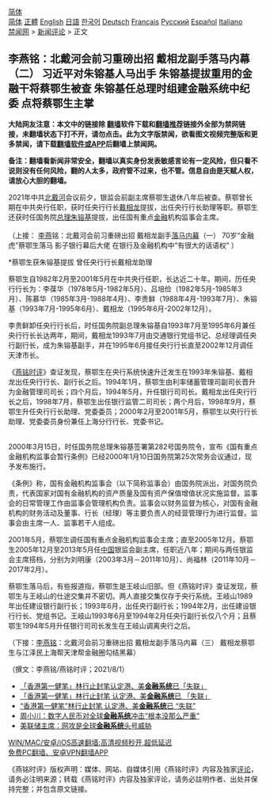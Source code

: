  <!-- 面包屑导航 --> <div class="breadcrumb"><!-- GTranslate: https://gtranslate.io/ -->  <div class="switcher notranslate">  <div class="selected">  <a href="#" onclick="return false;"> 简体</a>  </div>  <div class="option">  <a href="https://www.bannedbook.org" onclick="doGTranslate('zh-CN|zh-CN');jQuery('div.switcher div.selected a').html(jQuery(this).html());return false;" title="简体中文" class="nturl selected"> 简体</a>  <a href="https://www.bannedbook.org/zh-tw/" onclick="doGTranslate('zh-CN|zh-TW');jQuery('div.switcher div.selected a').html(jQuery(this).html());return false;" title="繁體中文" class="nturl"> 正體</a>  <a href="https://www.bannedbook.org/en/" onclick="doGTranslate('zh-CN|en');jQuery('div.switcher div.selected a').html(jQuery(this).html());return false;" title="English" class="nturl"> English</a>  <a href="https://www.bannedbook.org/ja/" onclick="doGTranslate('zh-CN|ja');jQuery('div.switcher div.selected a').html(jQuery(this).html());return false;" title="日本語" class="nturl"> 日語</a>  <a href="https://www.bannedbook.org/ko/" onclick="doGTranslate('zh-CN|ko');jQuery('div.switcher div.selected a').html(jQuery(this).html());return false;" title="한국어" class="nturl"> 한국어</a>  <a href="https://www.bannedbook.org/de/" onclick="doGTranslate('zh-CN|de');jQuery('div.switcher div.selected a').html(jQuery(this).html());return false;" title="Deutsch" class="nturl"> Deutsch</a>  <a href="https://www.bannedbook.org/fr/" onclick="doGTranslate('zh-CN|fr');jQuery('div.switcher div.selected a').html(jQuery(this).html());return false;" title="Français" class="nturl"> Français</a>  <a href="https://www.bannedbook.org/ru/" onclick="doGTranslate('zh-CN|ru');jQuery('div.switcher div.selected a').html(jQuery(this).html());return false;" title="Русский" class="nturl"> Русский</a>  <a href="https://www.bannedbook.org/es/" onclick="doGTranslate('zh-CN|es');jQuery('div.switcher div.selected a').html(jQuery(this).html());return false;" title="Español" class="nturl"> Español</a>  <a href="https://www.bannedbook.org/it/" onclick="doGTranslate('zh-CN|it');jQuery('div.switcher div.selected a').html(jQuery(this).html());return false;" title="Italiano" class="nturl"> Italiano</a>  </div>  </div>      <div class='breadcrumb-sub'><!-- Breadcrumb NavXT 6.3.0 --> <a href="https://www.bannedbook.org/" class="home">禁闻网</a> &gt; <a href="https://www.bannedbook.org/bnews/comments/" class="category">新闻评论</a> &gt; 正文</div></div><h2>李燕铭：北戴河会前习重磅出招 戴相龙副手落马内幕（二） 习近平对朱镕基人马出手 朱镕基提拔重用的金融干将蔡鄂生被查 朱镕基任总理时组建金融系统中纪委 点将蔡鄂生主掌</h2> <p class="notice"><b>大陆网友注意：本文中的链接除 <a href="https://github.com/bannedbook/fanqiang" >翻墙</a>软件下载和<a href="https://github.com/killgcd/justmysocks/blob/master/README.md">翻墙推荐</a>链接外全部为禁网链接，未翻墙状态下打不开，请勿点击。此为文字版禁闻，欲看图文视频完整版和更多禁闻，请下载<a href="https://github.com/bannedbook/fanqiang">翻墙软件或APP</a>后翻墙上禁闻网。</p><p>备注：翻墙看新闻非常安全，翻墙以真实身份发表敏感言论有一定风险，但只看不说则没有任何风险，翻的人太多，政府管不过来，也不管。信息自由是天赋人权，请放心大胆的翻墙。</b></p>  <div class="entry"> <p></p> <p>2021年中共<a href="https://www.bannedbook.org/bnews/tag/%E5%8C%97%E6%88%B4%E6%B2%B3/" class="st_tag internal_tag" rel="tag" title="标签 北戴河 下的日志">北戴河</a>会议前夕&#65292;银监会前副主席蔡鄂生退休八年后被查&#12290;蔡鄂曾长期在中共央行任职&#65292;获时任央行行长<a href="https://www.bannedbook.org/bnews/tag/%e6%88%b4%e7%9b%b8%e9%be%99/" class="st_tag internal_tag" rel="tag" title="标签 戴相龙 下的日志">戴相龙</a>提拔&#65292;出任央行行长助理等职&#12290;蔡鄂生还获时任国务院<a href="https://www.bannedbook.org/bnews/tag/%e6%80%bb%e7%90%86/" class="st_tag internal_tag" rel="tag" title="标签 总理 下的日志">总理</a><a href="https://www.bannedbook.org/bnews/tag/%e6%9c%b1%e9%95%95%e5%9f%ba/" class="st_tag internal_tag" rel="tag" title="标签 朱镕基 下的日志">朱镕基</a>提拔&#65292;出任国有重点<a href="https://www.bannedbook.org/bnews/tag/%E9%87%91%E8%9E%8D/" class="st_tag internal_tag" rel="tag" title="标签 金融 下的日志">金融</a>机构监事会主席&#12290;<br />&nbsp;<br />&#65288;上接&#65306; <a href="https://www.bannedbook.org/bnews/tag/%e6%9d%8e%e7%87%95/" class="st_tag internal_tag" rel="tag" title="标签 李燕 下的日志">李燕</a>铭&#65306;北戴河会前习重磅出招 戴相龙副手<a href="https://www.bannedbook.org/bnews/tag/%E8%90%BD%E9%A9%AC/" class="st_tag internal_tag" rel="tag" title="标签 落马 下的日志">落马</a><span class='wp_keywordlink_affiliate'><a href="https://www.bannedbook.org/bnews/ccpdope/" title="中共高层内幕" target="_blank">内幕</a></span>&#65288;一&#65289; 70岁&#8220;金融虎&#8221;蔡鄂生落马 影子银行幕后大佬 在银行及金融机构中&#8220;有很大的话语权&#8221; &#65289;</p> <p>   *蔡鄂生获朱镕基提拔 曾任央行行长戴相龙助理</p>  <p>蔡鄂生自1982年2月至2001年5月在中共央行任职&#65292;长达近二十年&#12290;期间&#65292;历任央行行长为&#65306;李葆华&#65288;1978年5月-1982年5月&#65289;&#12289;吕培俭&#65288;1982年5月-1985年3月&#65289;&#12289;陈慕华&#65288;1985年3月-1988年4月&#65289;&#12289;李贵鲜&#65288;1988年4月-1993年7月&#65289;&#12289;朱镕基&#65288;1993年7月-1995年6月&#65289;&#12289;戴相龙&#65288;1995年6月-2002年12月&#65289;&#12290;</p> <p>李贵鲜卸任央行行长后&#65292;时任国务院副总理朱镕基自1993年7月至1995年6月兼任央行行长长达两年&#65292;期间&#65292;戴相龙1993年7月由交通银行党组书记&#12289;总经理调任央行副行长&#65292;成为朱镕基副手&#65292;并在1995年6月接任央行行长直至2002年12月调任天津市长&#12290;</p> <p>&#12298;<a href="https://www.bannedbook.org/bnews/tag/%e7%87%95%e9%93%ad%e6%97%b6%e8%af%84/" class="st_tag internal_tag" rel="tag" title="标签 燕铭时评 下的日志">燕铭时评</a>&#12299;查证发现&#65292;蔡鄂生在央行系统快速升迁发生在1993年朱镕基&#12289;戴相龙出任央行行长&#12289;副行长之后&#12290;1994年1月&#65292;蔡鄂生由利率储蓄管理司副司长晋升为金融管理司司长&#65307;四个月后&#65292;1994年5月&#65292;升任银行司司长&#12290;戴相龙出任央行行长之后&#65292;1998年7月&#65292;蔡鄂生出任银行监管二司司长&#65307;两个月后&#65292;1998年9月&#65292;蔡鄂生升任央行行长助理&#12289;党委委员&#65307;2000年2月至2001年5月&#65292;蔡鄂生以央行行长助理&#12289;党委委员身份兼任上海分行行长&#12289;党委书记&#12290;<br />&nbsp;</p>  <p>   2000年3月15日&#65292;时任国务院总理朱镕基签署第282号国务院令&#65292;宣布&#12298;国有重点金融机构监事会暂行条例&#12299;已经2000年1月10日国务院第25次常务会议通过&#65292;现予发布施行&#12290;</p> <p>&#12298;条例&#12299;称&#65292;国有金融机构监事会&#65288;以下简称监事会&#65289;由国务院派出&#65292;对国务院负责&#65292;代表国家对国有金融机构的资产质量及国有资产保值增值状况实施监督&#12290;监事会的日常管理工作由监事会管理机构负责&#12290;监事会以财务监督为核心&#65292;对国有金融机构的财务活动及董事&#12289;行长&#65288;经理&#65289;等主要负责人的经营管理行为进行监督&#12290;监事会由主席一人&#12289;监事若干人组成&#12290;</p> <p>2001年5月&#65292;蔡鄂生调任国有重点金融机构监事会主席&#65307;直至2005年12月&#12290;蔡鄂生2005年12月至2013年5月任<span class='wp_keywordlink_affiliate'><a href="https://www.bannedbook.org/" title="中国" target="_blank">中国</a></span>银监会副主席&#65292;任职近八年&#65307;期间与两任银监会主席搭档&#65292;分别为刘明康&#65288;2003年3月&#65293;2011年10月&#65289;&#12289;尚福林&#65288;2011年10月&#65293;2017年2月&#65289;&#12290;</p>  <p>蔡鄂生落马后&#65292;有些报道指&#65292;蔡鄂生是王岐山旧部&#12290;但&#12298;燕铭时评&#12299;查证发现&#65292;蔡鄂生与王岐山的仕途交集并不密切&#12290;两人直接交集仅存于央行系统&#12290;王岐山1989年出任建设银行副行长&#65307;1993年6月&#65292;出任央行副行长&#65307;1994年2月&#65292;出任建设银行行长&#12289;党组书记&#12290;王岐山1993年6月至1994年2月任央行副行长仅八个月&#65307;且蔡鄂生1994年5月升任银行司司长发生在王岐山调离央行之后&#12290;</p> <p>&#65288;下接&#65306;<a href="https://www.bannedbook.org/bnews/tag/%e6%9d%8e%e7%87%95%e9%93%ad/" class="st_tag internal_tag" rel="tag" title="标签 李燕铭 下的日志">李燕铭</a>&#65306;北戴河会前习重磅出招 戴相龙副手落马内幕&#65288;三&#65289; 戴相龙蔡鄂生与江泽民上海帮天津帮金融圈勾结黑幕&#65289;</p> <p>&#65288;撰文&#65306;李燕铭/燕铭时评&#65307;2021/8/1&#65289;</p>  <ul class='op-related-articles' title='相关阅读'> <li><a href='https://www.bannedbook.org/bnews/baitai/20210730/1597184.html' target='_blank'>「香港第一健笔」林行止封笔认定港、美<b>金融系统</b>已「失联」</a></li> <li><a href='https://www.bannedbook.org/bnews/headline/20210729/1596558.html' target='_blank'>「香港第一健笔」林行止封笔 认定港、美<b>金融系统</b>已 「失联」</a></li> <li><a href='https://www.bannedbook.org/bnews/headline/20210729/1596514.html' target='_blank'>“香港第一健笔”林行止封笔 认定港、美<b>金融系统</b>已 “失联”</a></li> <li><a href='https://www.bannedbook.org/bnews/baitai/20210421/1530846.html' target='_blank'>周小川：数字人民币对全球<b>金融系统</b>冲击“根本没那么严重”</a></li> <li><a href='https://www.bannedbook.org/bnews/bannedvideo/20210415/1526374.html' target='_blank'>美联储主席：网攻是全球<b>金融系统</b>头号威胁</a></li> </ul> <p class="texttj"> <a href="https://github.com/bannedbook/fanqiang/wiki/V2ray%E6%9C%BA%E5%9C%BA" target="_blank">WIN/MAC/安卓/iOS高速翻墙:高清视频秒开,超低延迟</a><br/> <a href="https://github.com/bannedbook/fanqiang/wiki/%E7%A6%81%E9%97%BB%E7%BD%91%E5%AE%89%E5%8D%93%E7%BF%BB%E5%A2%99%E6%96%B0%E9%97%BBAPP" target="_blank">免费PC翻墙、安卓VPN翻墙APP</a></p><p>&#12298;燕铭时评&#12299;版权声明&#65306;媒体&#12289;网站&#12289;自媒体引用&#12298;燕铭时评&#12299;内容及独家<span class='wp_keywordlink_affiliate'><a href="https://www.bannedbook.org/bnews/comments/" title="新闻评论" target="_blank">评论</a></span>&#65292;请务必注明来源&#65307;转载&#12298;燕铭时评&#12299;内容及独家评论&#65292;请务必註明作者&#12289;出处并保持完整&#65307;并包含原文链接&#12290;</p><a name='sharetosocial'></a>  <div style="margin-bottom:5px;padding-bottom:5px;clear:both"> <div id="archive-pix-1" class="banner-ads"> <!-- AuctionX Display platform tag START --> <div id="26318x728x90x621x_ADSLOT2" clicktrack="%%CLICK_URL_ESC%%"></div> <!-- AuctionX Display platform tag END --> </div> <div id="archive-pix-2" class="banner-ads"> <!-- AuctionX Display platform tag START --> <div id="26315x300x250x621x_ADSLOT2" clicktrack="%%CLICK_URL_ESC%%"></div> <!-- AuctionX Display platform tag END --> </div> </div>  <div id="archive-pix-1" class="banner-ads"> <!-- AuctionX Display platform tag START --> <div id="26318x728x90x621x_ADSLOT3" clicktrack="%%CLICK_URL_ESC%%"></div> <!-- AuctionX Display platform tag END --> </div> </div><!--END ENTRY--> 